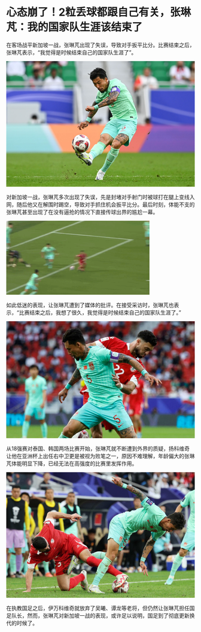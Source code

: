 # 心态崩了！2粒丢球都跟自己有关，张琳芃：我的国家队生涯该结束了

在客场战平新加坡一战，张琳芃出现了失误，导致对手扳平比分。比赛结束之后，张琳芃表示，“我觉得是时候结束自己的国家队生涯了”。

![a32c23c3659ed2abdaadd1ba9a46e796.jpg](https://raw.githubusercontent.com/qqhsx/qqnews_image/main/2024/03/21/心态崩了！2粒丢球都跟自己有关，张琳芃：我的国家队生涯该结束了/a32c23c3659ed2abdaadd1ba9a46e796.jpg)

对新加坡一战，张琳芃多次出现了失误，先是封堵对手射门时被球打在腿上变线入网，随后他又在解围时踢空，导致对手抓住机会扳平比分。最后时刻，体能不支的张琳芃甚至出现了在没有逼抢的情况下直接传球出界的尴尬一幕。

![ce6958bbcd6a63f95b73bd6eeac09bd3.jpg](https://raw.githubusercontent.com/qqhsx/qqnews_image/main/2024/03/21/心态崩了！2粒丢球都跟自己有关，张琳芃：我的国家队生涯该结束了/ce6958bbcd6a63f95b73bd6eeac09bd3.jpg)

如此低迷的表现，让张琳芃遭到了媒体的批评。在接受采访时，张琳芃也表示，“比赛结束之后，我想了很久，我觉得是时候结束自己的国家队生涯了。”

![3144e4655a19d7f2ad9a99e3a98f7791.jpg](https://raw.githubusercontent.com/qqhsx/qqnews_image/main/2024/03/21/心态崩了！2粒丢球都跟自己有关，张琳芃：我的国家队生涯该结束了/3144e4655a19d7f2ad9a99e3a98f7791.jpg)

从18强赛对泰国、韩国两场比赛开始，张琳芃就不断遭到外界的质疑，扬科维奇让他在亚洲杯上出任右中卫更是被视为败笔之一，原因不难理解，年龄偏大的张琳芃体能明显下降，已经无法在高强度的比赛里发挥作用。

![02126b883b11e2459eff0659a64db511.jpg](https://raw.githubusercontent.com/qqhsx/qqnews_image/main/2024/03/21/心态崩了！2粒丢球都跟自己有关，张琳芃：我的国家队生涯该结束了/02126b883b11e2459eff0659a64db511.jpg)

在执教国足之后，伊万科维奇就放弃了吴曦、谭龙等老将，但仍然让张琳芃担任国足队长，然而，张琳芃对新加坡一战的表现，或许足以说明，国足到了彻底更新换代的时候了。

